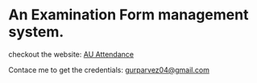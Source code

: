 # An Examination Form management system.

checkout the website: [AU Attendance](https://auts-examination.vercel.app/)

Contace me to get the credentials: gurparvez04@gmail.com
